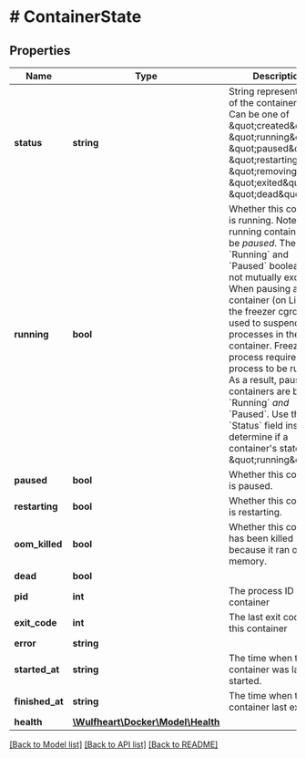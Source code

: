 # # ContainerState

## Properties

Name | Type | Description | Notes
------------ | ------------- | ------------- | -------------
**status** | **string** | String representation of the container state. Can be one of \&quot;created\&quot;, \&quot;running\&quot;, \&quot;paused\&quot;, \&quot;restarting\&quot;, \&quot;removing\&quot;, \&quot;exited\&quot;, or \&quot;dead\&quot;. | [optional]
**running** | **bool** | Whether this container is running.  Note that a running container can be _paused_. The &#x60;Running&#x60; and &#x60;Paused&#x60; booleans are not mutually exclusive:  When pausing a container (on Linux), the freezer cgroup is used to suspend all processes in the container. Freezing the process requires the process to be running. As a result, paused containers are both &#x60;Running&#x60; _and_ &#x60;Paused&#x60;.  Use the &#x60;Status&#x60; field instead to determine if a container&#39;s state is \&quot;running\&quot;. | [optional]
**paused** | **bool** | Whether this container is paused. | [optional]
**restarting** | **bool** | Whether this container is restarting. | [optional]
**oom_killed** | **bool** | Whether this container has been killed because it ran out of memory. | [optional]
**dead** | **bool** |  | [optional]
**pid** | **int** | The process ID of this container | [optional]
**exit_code** | **int** | The last exit code of this container | [optional]
**error** | **string** |  | [optional]
**started_at** | **string** | The time when this container was last started. | [optional]
**finished_at** | **string** | The time when this container last exited. | [optional]
**health** | [**\Wulfheart\Docker\Model\Health**](Health.md) |  | [optional]

[[Back to Model list]](../../README.md#models) [[Back to API list]](../../README.md#endpoints) [[Back to README]](../../README.md)
